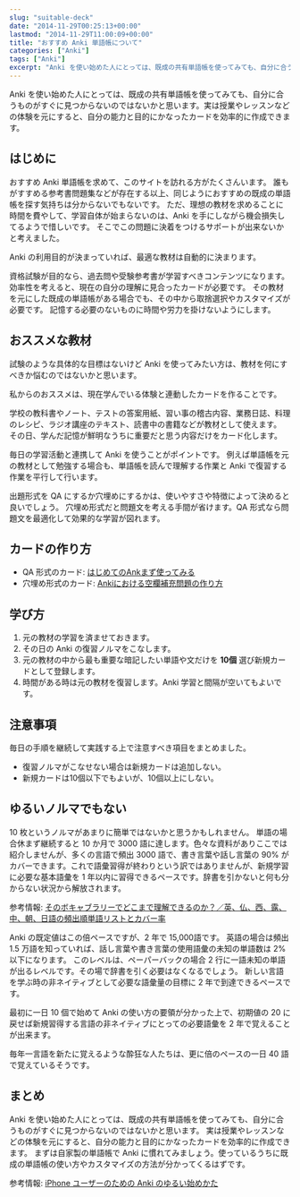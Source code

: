 ```yaml
---
slug: "suitable-deck"
date: "2014-11-29T00:25:13+00:00"
lastmod: "2014-11-29T11:00:09+00:00"
title: "おすすめ Anki 単語帳について"
categories: ["Anki"]
tags: ["Anki"]
excerpt: "Anki を使い始めた人にとっては、既成の共有単語帳を使ってみても、自分に合うものがすぐに見つからないのではないかと思います。実は授業やレッスンなどの体験を元にすると、自分の能力と目的にかなったカードを効率的に作成できます。"
---
```

<section id="preamble">
<p>Anki を使い始めた人にとっては、既成の共有単語帳を使ってみても、自分に合うものがすぐに見つからないのではないかと思います。実は授業やレッスンなどの体験を元にすると、自分の能力と目的にかなったカードを効率的に作成できます。</p>
</section>
<section id="はじめに">
  <div class="page-header">
    <h1>はじめに</h1>
  </div>
<p>おすすめ Anki 単語帳を求めて、このサイトを訪れる方がたくさんいます。
誰もがすすめる参考書問題集などが存在する以上、同じようにおすすめの既成の単語帳を探す気持ちは分からないでもないです。
ただ、理想の教材を求めることに時間を費やして、学習自体が始まらないのは、Anki を手にしながら機会損失してるようで惜しいです。
そこでこの問題に決着をつけるサポートが出来ないかと考えました。</p>
<p>Anki の利用目的が決まっていれば、最適な教材は自動的に決まります。</p>
<p>資格試験が目的なら、過去問や受験参考書が学習すべきコンテンツになります。
効率性を考えると、現在の自分の理解に見合ったカードが必要です。
その教材を元にした既成の単語帳がある場合でも、その中から取捨選択やカスタマイズが必要です。
記憶する必要のないものに時間や労力を掛けないようにします。</p>
</section>
<section id="おススメな教材">
  <div class="page-header">
    <h1>おススメな教材</h1>
  </div>
<p>試験のような具体的な目標はないけど Anki を使ってみたい方は、教材を何にすべきか悩むのではないかと思います。</p>
<p>私からのおススメは、現在学んでいる体験と連動したカードを作ることです。</p>
<p>学校の教科書やノート、テストの答案用紙、習い事の稽古内容、業務日誌、料理のレシピ、ラジオ講座のテキスト、読書中の書籍などが教材として使えます。
その日、学んだ記憶が鮮明なうちに重要だと思う内容だけをカード化します。</p>
<p>毎日の学習活動と連携して Anki を使うことがポイントです。
例えば単語帳を元の教材として勉強する場合も、単語帳を読んで理解する作業と Anki で復習する作業を平行して行います。</p>
<p>出題形式を QA にするか穴埋めにするかは、使いやすさや特徴によって決めると良いでしょう。
穴埋め形式だと問題文を考える手間が省けます。QA 形式なら問題文を最適化して効果的な学習が図れます。</p>
</section>
<section id="カードの作り方">
  <div class="page-header">
    <h1>カードの作り方</h1>
  </div>
<ul>
<li>
QA 形式のカード: <a href="/how-to-anki/">はじめてのAnkまず使ってみる</a>
</li>
<li>
穴埋め形式のカード: <a href="/cloze-deletion/">Ankiにおける空欄補充問題の作り方</a>
</li>
</ul>
</section>
<section id="学び方">
  <div class="page-header">
    <h1>学び方</h1>
  </div>
<ol>
<li>
元の教材の学習を済ませておきます。
</li>
<li>
その日の Anki の復習ノルマをこなします。
</li>
<li>
元の教材の中から最も重要な暗記したい単語や文だけを <strong>10個</strong> 選び新規カードとして登録します。
</li>
<li>
時間がある時は元の教材を復習します。Anki 学習と間隔が空いてもよいです。
</li>
</ol>
<h2 id="注意事項">注意事項</h2>
<p>毎日の手順を継続して実践する上で注意すべき項目をまとめました。</p>
<ul>
<li>
復習ノルマがこなせない場合は新規カードは追加しない。
</li>
<li>
新規カードは10個以下でもよいが、10個以上にしない。
</li>
</ul>
</section>
<section id="ゆるいノルマでもない">
  <div class="page-header">
    <h1>ゆるいノルマでもない</h1>
  </div>
<p>10 枚というノルマがあまりに簡単ではないかと思うかもしれません。
単語の場合休まず継続すると 10 か月で 3000 語に達します。色々な資料がありここでは紹介しませんが、多くの言語で頻出 3000 語で、書き言葉や話し言葉の 90% がカバーできます。これで語彙習得が終わりという訳ではありませんが、新規学習に必要な基本語彙を 1 年以内に習得できるペースです。辞書を引かないと何も分からない状況から解放されます。</p>
<p>参考情報: <a target="_new" href="http://readingmonkey.blog45.fc2.com/blog-entry-594.html">そのボキャブラリーでどこまで理解できるのか？／英、仏、西、露、中、朝、日語の頻出順単語リストとカバー率</a></p>
<p>Anki の既定値はこの倍ペースですが、2 年で 15,000語です。
英語の場合は頻出 1.5 万語を知っていれば、話し言葉や書き言葉の使用語彙の未知の単語数は 2% 以下になります。
このレベルは、ペーパーバックの場合 2 行に一語未知の単語が出るレベルです。その場で辞書を引く必要はなくなるでしょう。
新しい言語を学ぶ時の非ネイティブとして必要な語彙量の目標に 2 年で到達できるペースです。</p>
<p>最初に一日 10 個で始めて Anki の使い方の要領が分かった上で、初期値の 20 に戻せば新規習得する言語の非ネイティブにとっての必要語彙を 2 年で覚えることが出来ます。</p>
<p>毎年一言語を新たに覚えるような酔狂な人たちは、更に倍のペースの一日 40 語で覚えているそうです。</p>
</section>
<section id="まとめ">
  <div class="page-header">
    <h1>まとめ</h1>
  </div>
<p>Anki を使い始めた人にとっては、既成の共有単語帳を使ってみても、自分に合うものがすぐに見つからないのではないかと思います。
実は授業やレッスンなどの体験を元にすると、自分の能力と目的にかなったカードを効率的に作成できます。
まずは自家製の単語帳で Anki に慣れてみましょう。使っているうちに既成の単語帳の使い方やカスタマイズの方法が分かってくるはずです。</p>
<p>参考情報: <a href="/start-up-anki-for-iphone-users/">iPhone ユーザーのための Anki のゆるい始めかた</a></p>
</section>



